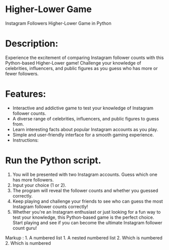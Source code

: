 # Higher-Lower Game
Instagram Followers Higher-Lower Game in Python

# Description:
Experience the excitement of comparing Instagram follower counts with this Python-based Higher-Lower game! Challenge your knowledge of celebrities, influencers, and public figures as you guess who has more or fewer followers.

# Features:

* Interactive and addictive game to test your knowledge of Instagram follower counts.
* A diverse range of celebrities, influencers, and public figures to guess from.
* Learn interesting facts about popular Instagram accounts as you play.
* Simple and user-friendly interface for a smooth gaming experience.
* Instructions:

# Run the Python script.
1. You will be presented with two Instagram accounts. Guess which one has more followers.
2. Input your choice (1 or 2).
3. The program will reveal the follower counts and whether you guessed correctly.
4. Keep playing and challenge your friends to see who can guess the most Instagram follower counts correctly!
5. Whether you're an Instagram enthusiast or just looking for a fun way to test your knowledge, this Python-based game is the perfect choice. Start playing and see if you can become the ultimate Instagram follower count guru!


 Markup : 1. A numbered list
              1. A nested numbered list
              2. Which is numbered
          2. Which is numbered
